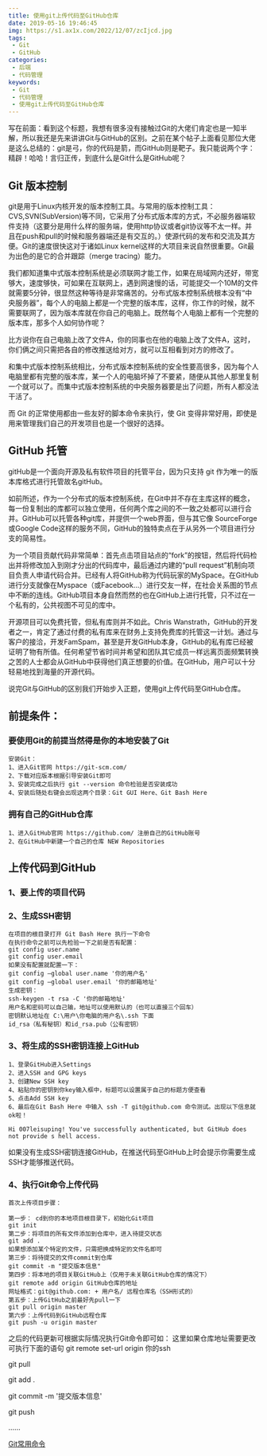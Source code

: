 ```yaml
---
title: 使用git上传代码至GitHub仓库
date: 2019-05-16 19:46:45
img: https://s1.ax1x.com/2022/12/07/zcIjcd.jpg
tags:
 - Git
 - GitHub
categories: 
 - 后端
 - 代码管理
keywords:
 - Git
 - 代码管理
 - 使用git上传代码至GitHub仓库
---
```

写在前面：看到这个标题，我想有很多没有接触过Git的大佬们肯定也是一知半解，所以我还是先来讲讲Git与GitHub的区别。之前在某个帖子上面看见那位大佬是这么总结的：git是弓，你的代码是箭，而GitHub则是靶子。我只能说两个字：精辟！哈哈！言归正传，到底什么是Git什么是GitHub呢？

## Git 版本控制

git是用于Linux内核开发的版本控制工具。与常用的版本控制工具：CVS,SVN(SubVersion)等不同，它采用了分布式版本库的方式，不必服务器端软件支持（这要分是用什么样的服务端，使用http协议或者git协议等不太一样。并且在push和pull的时候和服务器端还是有交互的。）使源代码的发布和交流及其方便。Git的速度很快这对于诸如Linux kernel这样的大项目来说自然很重要。Git最为出色的是它的合并跟踪（merge tracing）能力。

我们都知道集中式版本控制系统是必须联网才能工作，如果在局域网内还好，带宽够大，速度够快，可如果在互联网上，遇到网速慢的话，可能提交一个10M的文件就需要5分钟，很显然这种等待是非常痛苦的。分布式版本控制系统根本没有“中央服务器”，每个人的电脑上都是一个完整的版本库，这样，你工作的时候，就不需要联网了，因为版本库就在你自己的电脑上。既然每个人电脑上都有一个完整的版本库，那多个人如何协作呢？

比方说你在自己电脑上改了文件A，你的同事也在他的电脑上改了文件A，这时，你们俩之间只需把各自的修改推送给对方，就可以互相看到对方的修改了。

和集中式版本控制系统相比，分布式版本控制系统的安全性要高很多，因为每个人电脑里都有完整的版本库，某一个人的电脑坏掉了不要紧，随便从其他人那里复制一个就可以了。而集中式版本控制系统的中央服务器要是出了问题，所有人都没法干活了。

而 Git 的正常使用都由一些友好的脚本命令来执行，使 Git 变得非常好用，即使是用来管理我们自己的开发项目也是一个很好的选择。

## GitHub 托管


gitHub是一个面向开源及私有软件项目的托管平台，因为只支持 git 作为唯一的版本库格式进行托管故名gitHub。 
 
如前所述，作为一个分布式的版本控制系统，在Git中并不存在主库这样的概念，每一份复制出的库都可以独立使用，任何两个库之间的不一致之处都可以进行合并。GitHub可以托管各种git库，并提供一个web界面，但与其它像 SourceForge或Google Code这样的服务不同，GitHub的独特卖点在于从另外一个项目进行分支的简易性。

为一个项目贡献代码非常简单：首先点击项目站点的“fork”的按钮，然后将代码检出并将修改加入到刚才分出的代码库中，最后通过内建的“pull request”机制向项目负责人申请代码合并。已经有人将GitHub称为代码玩家的MySpace。在GitHub进行分支就像在Myspace（或Facebook…）进行交友一样，在社会关系图的节点中不断的连线。GitHub项目本身自然而然的也在GitHub上进行托管，只不过在一个私有的，公共视图不可见的库中。

开源项目可以免费托管，但私有库则并不如此。Chris Wanstrath，GitHub的开发者之一，肯定了通过付费的私有库来在财务上支持免费库的托管这一计划。通过与客户的接洽，开发FamSpam，甚至是开发GitHub本身，GitHub的私有库已经被证明了物有所值。任何希望节省时间并希望和团队其它成员一样远离页面频繁转换之苦的人士都会从GitHub中获得他们真正想要的价值。在GitHub，用户可以十分轻易地找到海量的开源代码。

说完Git与GitHub的区别我们开始步入正题，使用git上传代码至GitHub仓库。

## 前提条件：
### 要使用Git的前提当然得是你的本地安装了Git

```
安装Git：
1、进入Git官网 https://git-scm.com/
2、下载对应版本根据引导安装Git即可
3、安装完成之后执行 git --version 命令检验是否安装成功
4、安装后随处右键会出现这两个目录：Git GUI Here、Git Bash Here

```
### 拥有自己的GitHub仓库

```
1、进入GitHub官网 https://github.com/ 注册自己的GitHub账号
2、在GitHub中新建一个自己的仓库 NEW Repositories

```

## 上传代码到GitHub
### 1、要上传的项目代码

### 2、生成SSH密钥

```
在项目的根目录打开 Git Bash Here 执行一下命令
在执行命令之前可以先检验一下之前是否有配置：
git config user.name
git config user.email
如果没有配置就配置一下：
git config –global user.name '你的用户名' 
git config –global user.email '你的邮箱地址'
生成密钥：
ssh-keygen -t rsa -C '你的邮箱地址'
用户名和密码可以自己输，地址可以使用默认的（也可以直接三个回车）
密钥默认地址在 C:\用户\你电脑的用户名\.ssh 下面
id_rsa（私有秘钥）和id_rsa.pub（公有密钥）

```
### 3、将生成的SSH密钥连接上GitHub

```
1、登录GitHub进入Settings
2、进入SSH and GPG keys
3、创建New SSH key
4、粘贴你的密钥到你key输入框中，标题可以设置属于自己的标题方便查看
5、点击Add SSH key
6、最后在Git Bash Here 中输入 ssh -T git@github.com 命令测试。出现以下信息就ok啦！

Hi 007leisuping! You've successfully authenticated, but GitHub does not provide s hell access.

```

如果没有生成SSH密钥连接GitHub，在推送代码至GitHub上时会提示你需要生成SSH才能够推送代码。

### 4、执行Git命令上传代码

```
首次上传项目步骤：

第一步： cd到你的本地项目根目录下，初始化Git项目
git init
第二步：将项目的所有文件添加到仓库中，进入待提交状态
git add .
如果想添加某个特定的文件，只需把换成特定的文件名即可
第三步：将待提交的文件commit到仓库
git commit -m "提交版本信息"
第四步：将本地的项目关联GitHub上（仅用于未关联GitHub仓库的情况下）
git remote add origin GitHub仓库的地址
网址格式：git@github.com: + 用户名/ 远程仓库名（SSH形式的）
第五步：上传GitHub之前最好先pull一下
git pull origin master
第六步：上传代码到GitHub远程仓库
git push -u origin master

```


之后的代码更新可根据实际情况执行Git命令即可如：
这里如果仓库地址需要更改可执行下面的语句
git remote set-url origin 你的ssh

git pull

git add .

git commit -m '提交版本信息'

git push

......

[Git常用命令](https://www.runoob.com/git/git-basic-operations.html)




